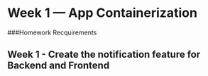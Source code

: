 # Week 1 — App Containerization

###Homework Recquirements

## Week 1 - Create the notification feature for Backend and Frontend


